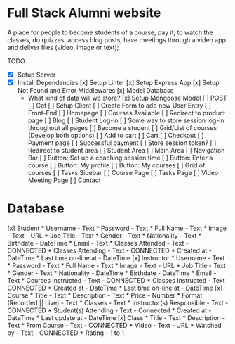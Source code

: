 # Full Stack Alumni website

A place for people to become students of a course, pay it, to watch the classes,
do quizzes, access blog posts, have meetings through a video app and deliver files 
(video, image or text);

TODO 
- [x] Setup Server
- [x] Install Dependencies
   [x] Setup Linter
    [x] Setup Express App
    [x] Setup Not Found and Error Middlewares
 [x] Model Database
   - What kind of data will we store? 
 [x] Setup Mongoose Model
 [ ] POST
 [ ] Get 
 [ ] Setup Client
 [ ] Create Form to add new User Entry
 [ ] Front-End
     [ ] Homepage
         [ ] Courses Available
             [ ] Redirect to product page
     [ ] Blog
     [ ] Student Log-in 
         [ ] Some way to store session log-in throughout all pages
     [ ] Become a student
         [ ] Grid/List of courses (Develop both options)
         [ ] Add to cart
     [ ] Cart
         [ ] Checkout
         [ ] Payment page
         [ ] Successful payment
             [ ] Store session token?
             [ ] Redirect to student area
     [ ] Student Area
         [ ] Main Area
             [ ] Navigation Bar 
                 [ ] Button: Set up a coaching session time
                 [ ] Button: Enter a course
                 [ ] Button: My profile
                 [ ] Button: My courses
             [ ] Grid of courses
             [ ] Tasks Sidebar
         [ ] Course Page
         [ ] Tasks Page
         [ ] Video Meeting Page
     [ ] Contact

# Database
 [x] Student 
    * Username - Text
    * Password - Text
    * Full Name - Text
    * Image - Text - URL
    * Job Title - Text
    * Gender - Text
    * Nationality - Text
    * Birthdate - DateTime
    * Email - Text
    * Classes Attended - Text - CONNECTED
    * Classes Attending - Text - CONNECTED
    * Created at - DateTime
    * Last time on-line at - DateTime
 [x] Instructor
     * Username - Text 
     * Password - Text
     * Full Name - Text
     * Image - Text - URL
     * Job Title - Text
     * Gender - Text
     * Nationality - DateTime
     * Birthdate - DateTime
     * Email - Text
     * Courses Instructed - Text - CONNECTED
    * Classes Instructed - Text CONNECTED
    * Created at - DateTime
    * Last time on-line at - DateTime
[x] Course
    * Title - Text
    * Description - Text
    * Price - Number
    * Format (Recorded || Live) - Text
     * Classes - Text
     * Instructor(s) Responsible - Text - CONNECTED
     * Student(s) Attending - Text - Connected
    * Created at - DateTime
    * Last update at - DateTime
[x] Class
    * Title - Text
    * Description - Text
    * From Course - Text - CONNECTED
    * Video - Text - URL
    * Watched by - Text - CONNECTED 
    * Rating - 1 to 1